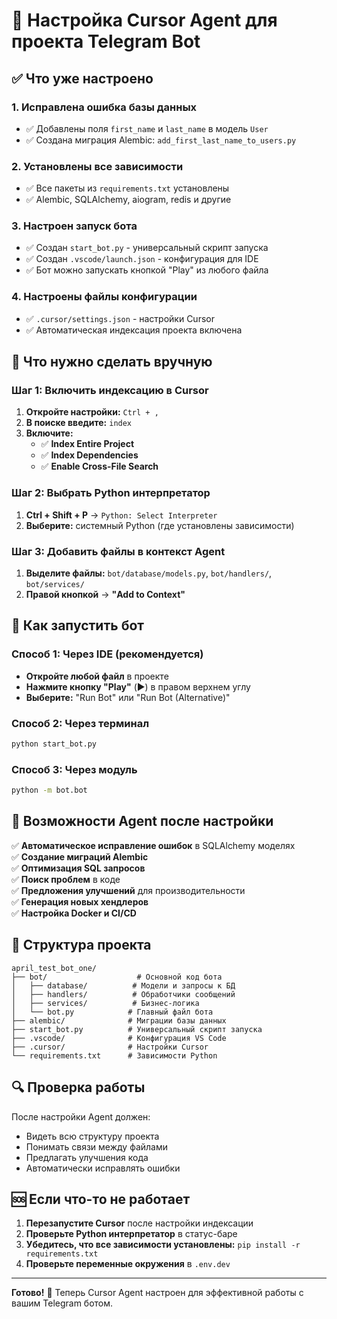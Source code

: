 # 🚀 Настройка Cursor Agent для проекта Telegram Bot

## ✅ Что уже настроено

### 1. Исправлена ошибка базы данных
- ✅ Добавлены поля `first_name` и `last_name` в модель `User`
- ✅ Создана миграция Alembic: `add_first_last_name_to_users.py`

### 2. Установлены все зависимости
- ✅ Все пакеты из `requirements.txt` установлены
- ✅ Alembic, SQLAlchemy, aiogram, redis и другие

### 3. Настроен запуск бота
- ✅ Создан `start_bot.py` - универсальный скрипт запуска
- ✅ Создан `.vscode/launch.json` - конфигурация для IDE
- ✅ Бот можно запускать кнопкой "Play" из любого файла

### 4. Настроены файлы конфигурации
- ✅ `.cursor/settings.json` - настройки Cursor
- ✅ Автоматическая индексация проекта включена

## 🔧 Что нужно сделать вручную

### Шаг 1: Включить индексацию в Cursor
1. **Откройте настройки:** `Ctrl + ,`
2. **В поиске введите:** `index`
3. **Включите:**
   - ✅ **Index Entire Project**
   - ✅ **Index Dependencies** 
   - ✅ **Enable Cross-File Search**

### Шаг 2: Выбрать Python интерпретатор
1. **Ctrl + Shift + P** → `Python: Select Interpreter`
2. **Выберите:** системный Python (где установлены зависимости)

### Шаг 3: Добавить файлы в контекст Agent
1. **Выделите файлы:** `bot/database/models.py`, `bot/handlers/`, `bot/services/`
2. **Правой кнопкой** → **"Add to Context"**

## 🚀 Как запустить бот

### Способ 1: Через IDE (рекомендуется)
- **Откройте любой файл** в проекте
- **Нажмите кнопку "Play"** (▶️) в правом верхнем углу
- **Выберите:** "Run Bot" или "Run Bot (Alternative)"

### Способ 2: Через терминал
```bash
python start_bot.py
```

### Способ 3: Через модуль
```bash
python -m bot.bot
```

## 🎯 Возможности Agent после настройки

✅ **Автоматическое исправление ошибок** в SQLAlchemy моделях  
✅ **Создание миграций Alembic**  
✅ **Оптимизация SQL запросов**  
✅ **Поиск проблем** в коде  
✅ **Предложения улучшений** для производительности  
✅ **Генерация новых хендлеров**  
✅ **Настройка Docker и CI/CD**  

## 📁 Структура проекта

```
april_test_bot_one/
├── bot/                    # Основной код бота
│   ├── database/          # Модели и запросы к БД
│   ├── handlers/          # Обработчики сообщений
│   ├── services/          # Бизнес-логика
│   └── bot.py            # Главный файл бота
├── alembic/              # Миграции базы данных
├── start_bot.py          # Универсальный скрипт запуска
├── .vscode/              # Конфигурация VS Code
├── .cursor/              # Настройки Cursor
└── requirements.txt      # Зависимости Python
```

## 🔍 Проверка работы

После настройки Agent должен:
- Видеть всю структуру проекта
- Понимать связи между файлами
- Предлагать улучшения кода
- Автоматически исправлять ошибки

## 🆘 Если что-то не работает

1. **Перезапустите Cursor** после настройки индексации
2. **Проверьте Python интерпретатор** в статус-баре
3. **Убедитесь, что все зависимости установлены:** `pip install -r requirements.txt`
4. **Проверьте переменные окружения** в `.env.dev`

---

**Готово!** 🎉 Теперь Cursor Agent настроен для эффективной работы с вашим Telegram ботом.











